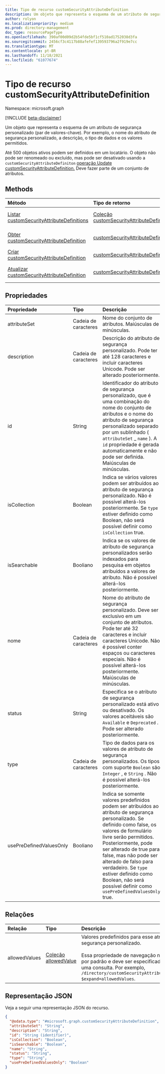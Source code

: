 ```yaml
---
title: Tipo de recurso customSecurityAttributeDefinition
description: Um objeto que representa o esquema de um atributo de segurança personalizado (par de valores-chave).
author: rolyon
ms.localizationpriority: medium
ms.prod: directory-management
doc_type: resourcePageType
ms.openlocfilehash: 390af00d09d2b54fde5bf1cf510ad1752038d3fa
ms.sourcegitcommit: 2456cf3c4117b88afefef139593796a2f919e7cc
ms.translationtype: MT
ms.contentlocale: pt-BR
ms.lasthandoff: 11/18/2021
ms.locfileid: "61077674"
---
```

# <a name="customsecurityattributedefinition-resource-type"></a>Tipo de recurso customSecurityAttributeDefinition

Namespace: microsoft.graph

[!INCLUDE [beta-disclaimer](../../includes/beta-disclaimer.md)]

Um objeto que representa o esquema de um atributo de segurança personalizado (par de valores-chave). Por exemplo, o nome do atributo de segurança personalizado, a descrição, o tipo de dados e os valores permitidos.

Até 500 objetos ativos podem ser definidos em um locatário. O objeto não pode ser renomeado ou excluído, mas pode ser desativado usando a `customSecurityAttributeDefiniton` [operação Update customSecurityAttributeDefinition.](../api/customsecurityattributedefinition-update.md) Deve fazer parte de um conjunto de atributos.

## <a name="methods"></a>Methods
|Método|Tipo de retorno|Descrição|
|:---|:---|:---|
|[Listar customSecurityAttributeDefinitions](../api/directory-list-customsecurityattributedefinitions.md)|[Coleção customSecurityAttributeDefinition](../resources/customsecurityattributedefinition.md)|Obter uma lista dos [objetos customSecurityAttributeDefinition](../resources/customsecurityattributedefinition.md) e suas propriedades.|
|[Obter customSecurityAttributeDefinition](../api/customsecurityattributedefinition-get.md)|[customSecurityAttributeDefinition](../resources/customsecurityattributedefinition.md)|Leia as propriedades e as relações de um [objeto customSecurityAttributeDefinition.](../resources/customsecurityattributedefinition.md)|
|[Criar customSecurityAttributeDefinition](../api/directory-post-customsecurityattributedefinitions.md)|[customSecurityAttributeDefinition](../resources/customsecurityattributedefinition.md)|Crie um novo [objeto customSecurityAttributeDefinition.](../resources/customsecurityattributedefinition.md)|
|[Atualizar customSecurityAttributeDefinition](../api/customsecurityattributedefinition-update.md)|[customSecurityAttributeDefinition](../resources/customsecurityattributedefinition.md)|Atualize as propriedades de [um objeto customSecurityAttributeDefinition.](../resources/customsecurityattributedefinition.md)|

## <a name="properties"></a>Propriedades
|Propriedade|Tipo|Descrição|
|:---|:---|:---|
|attributeSet|Cadeia de caracteres|Nome do conjunto de atributos. Maiúsculas de minúsculas.|
|description|Cadeia de caracteres|Descrição do atributo de segurança personalizado. Pode ter até 128 caracteres e incluir caracteres Unicode. Pode ser alterado posteriormente.|
|id|String|Identificador do atributo de segurança personalizado, que é uma combinação do nome do conjunto de atributos e o nome do atributo de segurança personalizado separado por um sublinhado ( `attributeSet` _ `name` ). A `id` propriedade é gerada automaticamente e não pode ser definida. Maiúsculas de minúsculas.|
|isCollection|Boolean|Indica se vários valores podem ser atribuídos ao atributo de segurança personalizado. Não é possível alterá-los posteriormente. Se `type` estiver definido como Boolean, não será possível definir como `isCollection` true.|
|isSearchable|Booliano|Indica se os valores de atributo de segurança personalizados serão indexados para pesquisa em objetos atribuídos a valores de atributo. Não é possível alterá-los posteriormente.|
|nome|Cadeia de caracteres|Nome do atributo de segurança personalizado. Deve ser exclusivo em um conjunto de atributos. Pode ter até 32 caracteres e incluir caracteres Unicode. Não é possível conter espaços ou caracteres especiais. Não é possível alterá-los posteriormente. Maiúsculas de minúsculas.|
|status|String|Especifica se o atributo de segurança personalizado está ativo ou desativado. Os valores aceitáveis são `Available` e `Deprecated` . Pode ser alterado posteriormente.|
|type|Cadeia de caracteres|Tipo de dados para os valores de atributo de segurança personalizados. Os tipos com suporte `Boolean` são `Integer` , e `String` . Não é possível alterá-los posteriormente.|
|usePreDefinedValuesOnly|Booliano|Indica se somente valores predefinidos podem ser atribuídos ao atributo de segurança personalizado. Se definido como false, os valores de formulário livre serão permitidos. Posteriormente, pode ser alterado de true para false, mas não pode ser alterado de falso para verdadeiro. Se `type` estiver definido como Boolean, não será possível definir como `usePreDefinedValuesOnly` true. |


## <a name="relationships"></a>Relações
|Relação|Tipo|Descrição|
|:---|:---|:---|
|allowedValues|[Coleção allowedValue](../resources/allowedvalue.md)|Valores predefinidos para esse atributo de segurança personalizado.<br><br>Essa propriedade de navegação não é retornada por padrão e deve ser especificada em `$expand` uma consulta. Por exemplo, `/directory/customSecurityAttributeDefinitions?$expand=allowedValues`.|

## <a name="json-representation"></a>Representação JSON
Veja a seguir uma representação JSON do recurso.
<!-- {
  "blockType": "resource",
  "keyProperty": "id",
  "@odata.type": "microsoft.graph.customSecurityAttributeDefinition",
  "openType": false
}
-->
``` json
{
  "@odata.type": "#microsoft.graph.customSecurityAttributeDefinition",
  "attributeSet": "String",
  "description": "String",
  "id": "String (identifier)",
  "isCollection": "Boolean",
  "isSearchable": "Boolean",
  "name": "String",
  "status": "String",
  "type": "String",
  "usePreDefinedValuesOnly": "Boolean"
}
```
